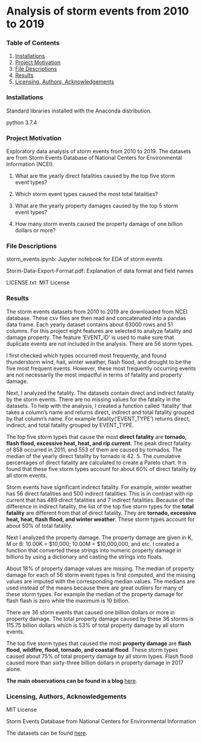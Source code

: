# Analysis of storm events from 2010 to 2019
### Table of Contents
1. [Installations](#installations)
2. [Project Motivation](#project_motivation)
3. [File Descriptions](#file_descriptions)
4. [Results](#results)
5. [Licensing, Authors, Acknowledgements](#licensing)

### Installations<a name="installations"></a>
Standard libraries installed with the Anaconda distribution.

python 3.7.4

### Project Motivation<a name="project_motivation"></a>
Exploratory data analysis of storm events from 2010 to 2019.
The datasets are from Storm Events Database of National Centers for Environmental Information (NCEI).

1. What are the yearly direct fatalities caused by the top five storm event types?

2. Which storm event types caused the most total fatalities?

3. What are the yearly property damages caused by the top 5 storm event types?

4. How many storm events caused the property damage of one billion dollars or more?

### File Descriptions<a name="file_descriptions"></a>
storm_events.ipynb: Jupyter notebook for EDA of storm events

Storm-Data-Export-Format.pdf: Explanation of data format and field names

LICENSE.txt: MIT License

### Results<a name="results"></a>
The storm events datasets from 2010 to 2019 are downloaded from NCEI database. These csv files are then read and  concatenated into a  pandas data frame. Each yearly dataset contains about 63000 rows and 51 columns. For this project eight features are selected to analyze fatality and damage property. The feature ‘EVENT_ID’ is used to make sure that duplicate events are not included in the analysis. There are 56 storm types. 

I first checked which types occurred most frequently, and found thunderstorm wind, hail, winter weather, flash flood, and drought to be the five most frequent events. However, these most frequently occurring events are not necessarily the most impactful in terms of fatality and property damage. 

Next, I analyzed the fatality. The datasets contain direct and indirect fatality by the storm events. There are no missing values for the fatality in the datasets. To help with the analysis, I created a function called ‘fatality’ that takes a column’s name and returns direct, indirect and total fatality grouped by that column’s name. For example fatality(‘EVENT_TYPE’) returns direct, indirect, and total fatality grouped by EVENT_TYPE. 

The top five storm types that cause the most <b>direct fatality</b> are <b>tornado, flash flood, excessive heat, heat, and rip current</b>. The peak direct fatality of 858 occurred in 2011, and 553 of them are caused by tornados. The median of the yearly direct fatality by tornado is 42. 5. The cumulative percentages of direct fatality are calculated to create a Pareto chart. It is found that these five storm types account for about 60% of direct fatality by all storm events. 

Storm events have significant indirect fatality. For example, winter weather has 56 direct fatalities and 500 indirect fatalities. This is in contrast with rip current that has 489 direct fatalities and 7 indirect fatalities. Because of the difference in indirect fatality, the list of the top five storm types for the <b>total fatality</b> are different from that of direct fatality. They are <b>tornado, excessive heat, heat, flash flood, and winter weather</b>. These storm types account for about 50% of total fatality. 

Next I analyzed the property damage. The property damage are given in K, M or B: 10.00K = $10,000; 10.00M = $10,000,000, and etc. I created a function that converted these strings into numeric property damage in billions by using a dictionary and casting the strings into floats. 

About 18% of property damage values are missing. The median of property damage for each of 56 storm event types is first computed, and the missing values are imputed with the corresponding median values. The medians are used instead of the means because there are great outliers for many of these storm types. For example the median of the property damage for flash flash is zero while the maximum is 10 billion. 

There are 36 storm events that caused one billion dollars or more in property damage. The total property damage caused by these 36 storms is 115.75 billion dollars which is 53% of total property damage by all storm events. 

The top five storm types that caused the most <b>property damage</b> are <b>flash flood, wildfire, flood, tornado, and coastal flood</b>. These storm types caused about 75% of total property damage by all storm types. Flash flood caused more than sixty-three billion dollars in property damage in 2017 alone.

<b>The main observations can be found in a blog</b> [here](https://medium.com/@ayeluwin11/impactful-storms-56f700e8a650?sk=3f5d570595f38328d3380b18c4b4dff0).

### Licensing, Authors, Acknowledgements<a name="licensing"></a>
MIT License

Storm Events Database from National Centers for Environmental Information

The datasets can be found [here](https://www1.ncdc.noaa.gov/pub/data/swdi/stormevents/csvfiles/).
